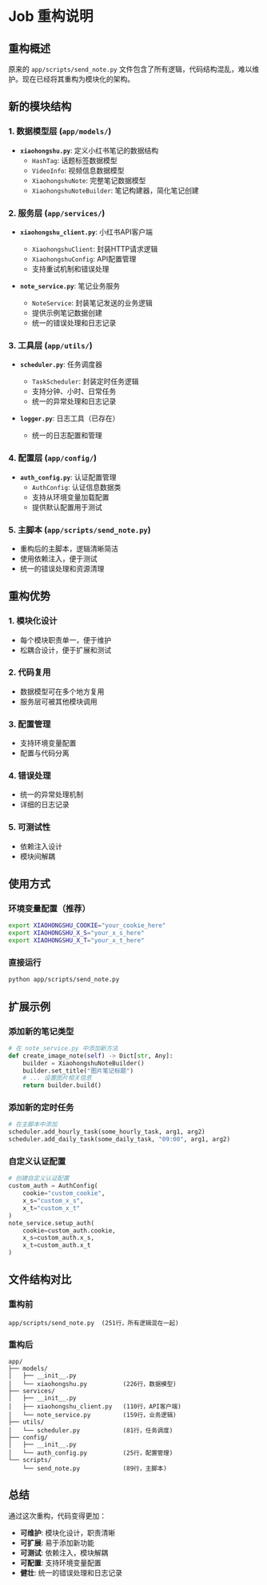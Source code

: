 # Job 重构说明

## 重构概述

原来的 `app/scripts/send_note.py` 文件包含了所有逻辑，代码结构混乱，难以维护。现在已经将其重构为模块化的架构。

## 新的模块结构

### 1. 数据模型层 (`app/models/`)
- **`xiaohongshu.py`**: 定义小红书笔记的数据结构
  - `HashTag`: 话题标签数据模型
  - `VideoInfo`: 视频信息数据模型
  - `XiaohongshuNote`: 完整笔记数据模型
  - `XiaohongshuNoteBuilder`: 笔记构建器，简化笔记创建

### 2. 服务层 (`app/services/`)
- **`xiaohongshu_client.py`**: 小红书API客户端
  - `XiaohongshuClient`: 封装HTTP请求逻辑
  - `XiaohongshuConfig`: API配置管理
  - 支持重试机制和错误处理

- **`note_service.py`**: 笔记业务服务
  - `NoteService`: 封装笔记发送的业务逻辑
  - 提供示例笔记数据创建
  - 统一的错误处理和日志记录

### 3. 工具层 (`app/utils/`)
- **`scheduler.py`**: 任务调度器
  - `TaskScheduler`: 封装定时任务逻辑
  - 支持分钟、小时、日常任务
  - 统一的异常处理和日志记录

- **`logger.py`**: 日志工具（已存在）
  - 统一的日志配置和管理

### 4. 配置层 (`app/config/`)
- **`auth_config.py`**: 认证配置管理
  - `AuthConfig`: 认证信息数据类
  - 支持从环境变量加载配置
  - 提供默认配置用于测试

### 5. 主脚本 (`app/scripts/send_note.py`)
- 重构后的主脚本，逻辑清晰简洁
- 使用依赖注入，便于测试
- 统一的错误处理和资源清理

## 重构优势

### 1. **模块化设计**
- 每个模块职责单一，便于维护
- 松耦合设计，便于扩展和测试

### 2. **代码复用**
- 数据模型可在多个地方复用
- 服务层可被其他模块调用

### 3. **配置管理**
- 支持环境变量配置
- 配置与代码分离

### 4. **错误处理**
- 统一的异常处理机制
- 详细的日志记录

### 5. **可测试性**
- 依赖注入设计
- 模块间解耦

## 使用方式

### 环境变量配置（推荐）
```bash
export XIAOHONGSHU_COOKIE="your_cookie_here"
export XIAOHONGSHU_X_S="your_x_s_here"
export XIAOHONGSHU_X_T="your_x_t_here"
```

### 直接运行
```bash
python app/scripts/send_note.py
```

## 扩展示例

### 添加新的笔记类型
```python
# 在 note_service.py 中添加新方法
def create_image_note(self) -> Dict[str, Any]:
    builder = XiaohongshuNoteBuilder()
    builder.set_title("图片笔记标题")
    # ... 设置图片相关信息
    return builder.build()
```

### 添加新的定时任务
```python
# 在主脚本中添加
scheduler.add_hourly_task(some_hourly_task, arg1, arg2)
scheduler.add_daily_task(some_daily_task, "09:00", arg1, arg2)
```

### 自定义认证配置
```python
# 创建自定义认证配置
custom_auth = AuthConfig(
    cookie="custom_cookie",
    x_s="custom_x_s", 
    x_t="custom_x_t"
)
note_service.setup_auth(
    cookie=custom_auth.cookie,
    x_s=custom_auth.x_s,
    x_t=custom_auth.x_t
)
```

## 文件结构对比

### 重构前
```
app/scripts/send_note.py  (251行，所有逻辑混在一起)
```

### 重构后
```
app/
├── models/
│   ├── __init__.py
│   └── xiaohongshu.py          (226行，数据模型)
├── services/
│   ├── __init__.py
│   ├── xiaohongshu_client.py   (110行，API客户端)
│   └── note_service.py         (159行，业务逻辑)
├── utils/
│   └── scheduler.py            (81行，任务调度)
├── config/
│   ├── __init__.py
│   └── auth_config.py          (25行，配置管理)
└── scripts/
    └── send_note.py            (89行，主脚本)
```

## 总结

通过这次重构，代码变得更加：
- **可维护**: 模块化设计，职责清晰
- **可扩展**: 易于添加新功能
- **可测试**: 依赖注入，模块解耦
- **可配置**: 支持环境变量配置
- **健壮**: 统一的错误处理和日志记录 